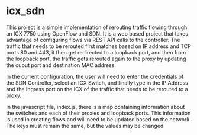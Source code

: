 # icx_sdn

This project is a simple implementation of rerouting traffic flowing through an ICX 7750 using OpenFlow and SDN. It is a web based project that takes advantage of configuring flows via REST API calls to the controller. The traffic that needs to be rerouted first matches based on IP address and TCP ports 80 and 443, it then get redirected to a loopback port, and then from the loopback port, the traffic gets rerouted again to the proxy by updating the ouput port and destination MAC address.

In the current configuration, the user will need to enter the credentials of the SDN Controller, select an ICX Switch, and finally type in the IP Address and the Ingress port on the ICX of the traffic that needs to be rerouted to a proxy.

In the javascript file, index.js, there is a map containing information about the switches and each of their proxies and loopback ports. This information is used in creating flows and will need to be updated based on the network. The keys must remain the same, but the values may be changed.